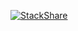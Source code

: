 [![StackShare](https://img.shields.io/badge/tech-stack-0690fa.svg?style=flat)](https://stackshare.io/igotpassion/skills)
